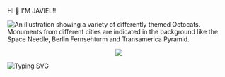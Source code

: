 HI 👋 I'M JAVIEL!!

![An illustration showing a variety of differently themed Octocats. Monuments from different cities are indicated in the background like the Space Needle, Berlin Fernsehturm and Transamerica Pyramid.](https://i.ibb.co/h1TdTKg9/IMG-20250228-WA0044.jpg)

<p align="center">
  <a href="https://github.com/khrlmstfa/readme-typing-svg"><img src="https://readme-typing-svg.herokuapp.com?lines=𝐈𝐦+𝐣𝐮𝐬𝐭+𝐍𝐨𝐨𝐛;𝐁𝐮𝐭+𝐈+𝐖𝐢𝐥𝐥+𝐊𝐞𝐞𝐩+𝐋𝐞𝐚𝐫𝐧𝐢𝐦𝐠;𝐈%20|%20𝐋𝐢𝐤𝐞%20|%20𝐂𝐨𝐝𝐢𝐧𝐠%20:);𝐥𝐞𝐭'𝐬%20𝐬𝐭𝐮𝐝𝐲;𝐓𝐨𝐠𝐞𝐭𝐡𝐞𝐫%2😊%20:)%20:)&center=true&width=500&height=50"></a>
</p>


[![Typing SVG](https://readme-typing-svg.demolab.com?font=BLACK+OPS&pause=1000&color=F70000&center=true&vCenter=true&width=435&lines=𝐉𝐀𝐕𝐈𝐄𝐋+𝐀𝐋𝐖𝐀𝐘𝐒+𝐀𝐕𝐀𝐈𝐋𝐀𝐁𝐋𝐄+.......;𝐋𝐎𝐕𝐄+𝐘𝐎𝐔+𝐏𝐎𝐏_𝐊𝐈𝐃_+𝐃𝐄𝐕.......;+𝐀𝐋𝐖𝐀𝐘𝐒+𝐈𝐍+𝐌𝐘+𝐇𝐄𝐀𝐑𝐓%F0%9F%AB%82%E2%9D%A4%EF%B8%8F%F0%9F%A6%8B;+)](https://git.io/typing-svg)



